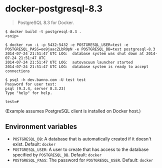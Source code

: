 # docker-postgresql-8.3

> PostgreSQL 8.3 for Docker.

```
$ docker build -t postgresql-8.3 .
<snip>

$ docker run -i -p 5432:5432 -e POSTGRESQL_USER=test -e POSTGRESQL_PASS=oe9jaacZLbR9pN -e POSTGRESQL_DB=test postgresql-8.3
2014-07-24 21:51:47 UTC LOG:  database system was shut down at 2014-07-24 21:51:47 UTC
2014-07-24 21:51:47 UTC LOG:  autovacuum launcher started
2014-07-24 21:51:47 UTC LOG:  database system is ready to accept connections

$ psql -h dev.banno.com -U test test
Password for user test:
psql (9.3.4, server 8.3.23)
Type "help" for help.

test=#
```

(Example assumes PostgreSQL client is installed on Docker host.)


## Environment variables

 - `POSTGRESQL_DB`: A database that is automatically created if it doesn't exist. Default: `docker`
 - `POSTGRESQL_USER`: A user to create that has access to the database specified by `POSTGRESQL_DB`. Default: `docker`
 - `POSTGRESQL_PASS`: The password for `POSTGRESQL_USER`. Default: `docker`
